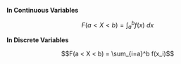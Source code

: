 **In Continuous Variables**

$$F(a < X < b) = \int_a^b f(x) \ dx$$

**In Discrete Variables**

$$F(a < X < b) = \sum_{i=a}^b f(x_i)$$